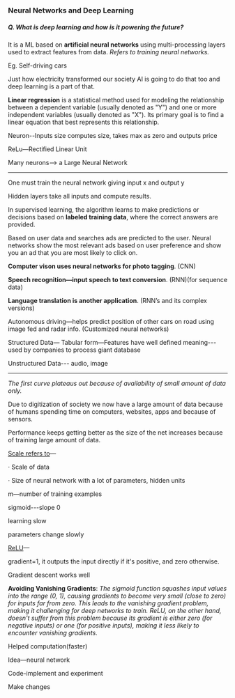 ### Neural Networks and Deep Learning



##### Q. What is deep learning and how is it powering the future?

It is a ML based on **artificial neural networks** using multi-processing layers used to extract features from data. *Refers to training neural networks.*

Eg. Self-driving cars

Just how electricity transformed our society AI is going to do that too and deep learning is a part of that.

**Linear regression** is a statistical method used for modeling the relationship between a dependent variable (usually denoted as "Y") and one or more independent variables (usually denoted as "X"). Its primary goal is to find a linear equation that best represents this relationship.

Neuron--Inputs size computes size, takes max as zero and outputs price

ReLu—Rectified Linear Unit

Many neurons--> a Large Neural Network

---

One must train the neural network giving input x and output y

Hidden layers take all inputs and compute results.

In supervised learning, the algorithm learns to make predictions or decisions based on **labeled training data**, where the correct answers are provided.

Based on user data and searches ads are predicted to the user. Neural networks show the most relevant ads based on user preference and show you an ad that you are most likely to click on.

**Computer vison uses neural networks for photo tagging**. (CNN)

**Speech recognition—input speech to text conversion**. (RNN)(for sequence data)

**Language translation is another application**. (RNN’s and its complex versions)

Autonomous driving—helps predict position of other cars on road using image fed and radar info. (Customized neural networks)

Structured Data— Tabular form—Features have well defined meaning---used by companies to process giant database

Unstructured Data--- audio, image

---



*The first curve plateaus out because of availability of small amount of data only.*

Due to digitization of society we now have a large amount of data because of humans spending time on computers, websites, apps and because of sensors.

Performance keeps getting better as the size of the net increases because of training large amount of data.

<u>Scale refers to</u>—

· Scale of data

· Size of neural network with a lot of parameters, hidden units

m—number of training examples

sigmoid---slope 0

learning slow

parameters change slowly

<u>ReLU</u>—

gradient=1, it outputs the input directly if it's positive, and zero otherwise.

Gradient descent works well

**Avoiding Vanishing Gradients**: *The sigmoid function squashes input values into the range (0, 1), causing gradients to become very small (close to zero) for inputs far from zero. This leads to the vanishing gradient problem, making it challenging for deep networks to train. ReLU, on the other hand, doesn't suffer from this problem because its gradient is either zero (for negative inputs) or one (for positive inputs), making it less likely to encounter vanishing gradients.*

Helped computation(faster)

Idea—neural network

Code-implement and experiment

Make changes
